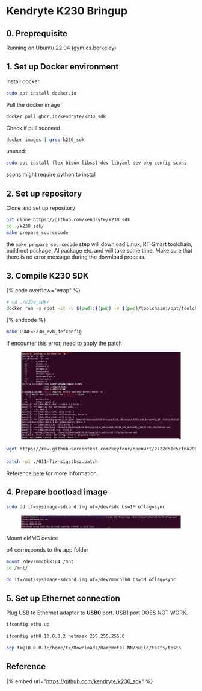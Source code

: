# Kendryte K230 Bringup

## 0. Preprequisite

Running on Ubuntu 22.04 (gym.cs.berkeley)



## 1. Set up Docker environment

Install docker

```bash
sudo apt install docker.io
```



Pull the docker image

```bash
docker pull ghcr.io/kendryte/k230_sdk
```



Check if pull succeed

```bash
docker images | grep k230_sdk
```



unused:

```bash
sudo apt install flex bison libssl-dev libyaml-dev pkg-config scons
```

scons might require python to install



## 2. Set up repository

Clone and set up repository

```bash
git clone https://github.com/kendryte/k230_sdk
cd ./k230_sdk/
make prepare_sourcecode
```

the `make prepare_sourcecode` step will download Linux, RT-Smart toolchain, buildroot package, AI package etc. and will take some time. Make sure that there is no error message during the download process.



## 3. Compile K230 SDK

{% code overflow="wrap" %}
```bash
# cd ./k230_sdk/
docker run -u root -it -v $(pwd):$(pwd) -v $(pwd)/toolchain:/opt/toolchain -w $(pwd) ghcr.io/kendryte/k230_sdk /bin/bash
```
{% endcode %}



```bash
make CONF=k230_evb_defconfig
```



If encounter this error, need to apply the patch

<figure><img src="../.gitbook/assets/image (186).png" alt=""><figcaption></figcaption></figure>

```bash
wget https://raw.githubusercontent.com/keyfour/openwrt/2722d51c5cf6a296b8ecf7ae09e46690403a6c3d/tools/m4/patches/011-fix-sigstksz.patch

patch -p1 ./011-fix-sigstksz.patch
```

Reference [here](https://github.com/openwrt/openwrt/issues/9055) for more information.





## 4. Prepare bootload image

```bash
sudo dd if=sysimage-sdcard.img of=/dev/sdx bs=1M oflag=sync
```

<figure><img src="../.gitbook/assets/image (3) (1).png" alt=""><figcaption></figcaption></figure>







Mount eMMC device

p4 corresponds to the app folder



```bash
mount /dev/mmcblk1p4 /mnt
cd /mnt/

```



```bash
dd if=/mnt/sysimage-sdcard.img of=/dev/mmcblk0 bs=1M oflag=sync
```







## 5. Set up Ethernet connection

Plug USB to Ethernet adapter to **USB0** port. USB1 port DOES NOT WORK.



```bash
ifconfig eth0 up
```

```bash
ifconfig eth0 10.0.0.2 netmask 255.255.255.0
```



```bash
scp tk@10.0.0.1:/home/tk/Downloads/Baremetal-NN/build/tests/tests
```







## Reference

{% embed url="https://github.com/kendryte/k230_sdk" %}
